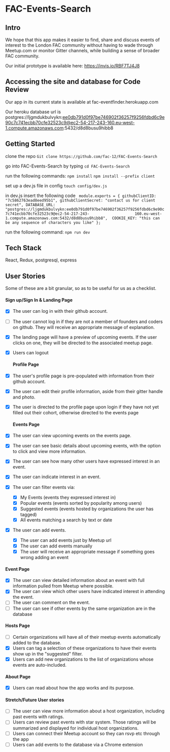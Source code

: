 # FAC-Events-Search

## Intro

We hope that this app makes it easier to find, share and discuss events of interest to the London FAC community without having to wade through Meetup.com or monitor Gitter channels, while building a sense of broader FAC community.

Our initial prototype is available here: https://invis.io/RBF7TJ4J8

## Accessing the site and database for Code Review

Our app in its current state is available at fac-eventfinder.herokuapp.com

Our heroku database url is postgres://ljgmdukbulvykn:ee0db791d0f97be746902f36257f9256fdbd6c9e90c7c741ecbb70cfe32523c9@ec2-54-217-243-160.eu-west-1.compute.amazonaws.com:5432/d8d8busu9hibb8

 ## Getting Started 

 clone the repo ```Git clone https://github.com/fac-12/FAC-Events-Search```
 
 go into FAC-Events-Search by typing ``` cd FAC-Events-Search ```
 
 run the following commands: ```npm install``` ```npm install --prefix client```
 
 set up a dev.js file in config ``` touch config/dev.js ``` 
 
 in dev.js insert the following code ```
 module.exports = {
    githubClientID: "7c5862763ead8eed95b1",
    githubClientSecret: "contact us for client secret",
    DATABASE_URL: "postgres://ljgmdukbulvykn:ee0db791d0f97be746902f36257f9256fdbd6c9e90c7c741ecbb70cfe32523c9@ec2-54-217-243-                    160.eu-west-1.compute.amazonaws.com:5432/d8d8busu9hibb8", 
    COOKIE_KEY: "this can be any sequence of characters you like"
};```

 run the following command: ```npm run dev```
 

## Tech Stack 

React, Redux, postgresql, express 


## User Stories

Some of these are a bit granular, so as to be useful for us as a checklist.

#### Sign up/Sign In & Landing Page
* [x] The user can log in with their github account.
* [ ] The user cannot log in if they are not a member of founders and coders on github. They will receive an appropriate message of explanation.
* [x] The landing page will have a preview of upcoming events. If the user clicks on one, they will be directed to the associated meetup page.
* [x] Users can logout

  #### Profile Page
* [x] The user's profile page is pre-populated with information from their github account.
* [x] The user can edit their profile information, aside from their gitter handle and photo.
* [x] The user is directed to the profile page upon login if they have not yet filled out their cohort, otherwise directed to the events page

  #### Events Page
* [x] The user can view upcoming events on the events page.
* [x] The user can see basic details about upcoming events, with the option to click and view more information.
* [x] The user can see how many other users have expressed interest in an event.
* [x] The user can indicate interest in an event.
* [x] The user can filter events via:
  * [x] My Events (events they expressed interest in)
  * [x] Popular events (events sorted by popularity among users)
  * [x] Suggested events (events hosted by organizations the user has tagged)
  * [x] All events matching a search by text or date
* [x] The user can add events.
  * [x] The user can add events just by Meetup url
  * [x] The user can add events manually
  * [x] The user will receive an appropriate message if something goes wrong adding an event

#### Event Page
* [x] The user can view detailed information about an event with full information pulled from Meetup where possible.
* [x] The user can view which other users have indicated interest in attending the event.
* [ ] The user can comment on the event.
* [ ] The user can see if other events by the same organization are in the database

#### Hosts Page
* [ ] Certain organizations will have all of their meetup events automatically added to the database.
* [x] Users can tag a selection of these organizations to have their events show up in the "suggested" filter.
* [x] Users can add new organizations to the list of organizations whose events are auto-included.

#### About Page
* [x] Users can read about how the app works and its purpose.

#### Stretch/Future User stories
* [ ] The user can view more information about a host organization, including past events with ratings.
* [ ] Users can review past events with star system. Those ratings will be summarized and displayed for individual host organizations.
* [ ] Users can connect their Meetup account so they can rsvp etc through the app
* [ ] Users can add events to the database via a Chrome extension
